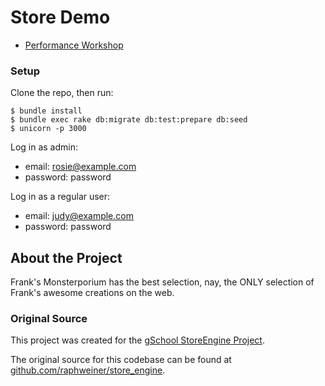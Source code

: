 # Store Demo

* [Performance Workshop](https://github.com/JumpstartLab/store_demo/tree/performance-workshop)

### Setup

Clone the repo, then run:

```plain
$ bundle install
$ bundle exec rake db:migrate db:test:prepare db:seed
$ unicorn -p 3000
```

Log in as admin:

* email: rosie@example.com
* password: password

Log in as a regular user:

* email: judy@example.com
* password: password

## About the Project

Frank's Monsterporium has the best selection, nay, the ONLY selection of Frank's awesome creations on the web.

### Original Source

This project was created for the [gSchool StoreEngine Project](http://tutorials.jumpstartlab.com/projects/store_engine.html).

The original source for this codebase can be found at [github.com/raphweiner/store_engine](https://github.com/raphweiner/store_engine).

